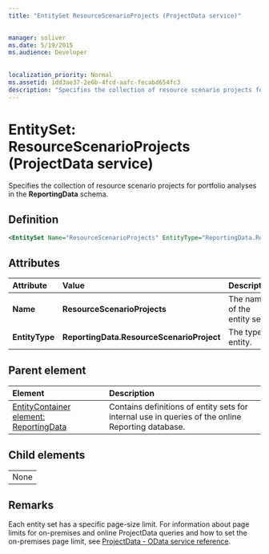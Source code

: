 ```yaml
---
title: "EntitySet ResourceScenarioProjects (ProjectData service)"

 
manager: soliver
ms.date: 5/19/2015
ms.audience: Developer
 
 
localization_priority: Normal
ms.assetid: 1dd3ae37-2e6b-4fcd-aafc-fecabd654fc3
description: "Specifies the collection of resource scenario projects for portfolio analyses in the ReportingData schema."
---
```


# EntitySet: ResourceScenarioProjects (ProjectData service)

Specifies the collection of resource scenario projects for portfolio analyses in the **ReportingData** schema. 
  
## Definition

```XML
<EntitySet Name="ResourceScenarioProjects" EntityType="ReportingData.ResourceScenarioProject" />

```

## Attributes

|**Attribute**|**Value**|**Description**|
|:-----|:-----|:-----|
|**Name** <br/> |**ResourceScenarioProjects** <br/> |The name of the entity set.  <br/> |
|**EntityType** <br/> |**ReportingData.ResourceScenarioProject** <br/> |The type of entity.  <br/> |
   
## Parent element

|**Element**|**Description**|
|:-----|:-----|
|[EntityContainer element: ReportingData](entitycontainer-reportingdata-projectdata-service.md) <br/> |Contains definitions of entity sets for internal use in queries of the online Reporting database.  <br/> |
   
## Child elements

||
|:-----|
|None |
   
## Remarks

Each entity set has a specific page-size limit. For information about page limits for on-premises and online ProjectData queries and how to set the on-premises page limit, see [ProjectData - OData service reference](projectdataproject-odata-service-reference.md).
  

